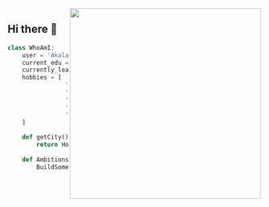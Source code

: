 <!--![Github Banner](https://github.com/Jaydeep-Yadav/Jaydeep-Yadav/blob/main/banner.png)-->

<!--Just a Chill Guy Gif -->
<img align="right" src="https://i.giphy.com/media/v1.Y2lkPTc5MGI3NjExYWxtM3F6MTJvMWo4Ym8yMXJqMHo2Z2k0c2oxaXp1YWMzdDZ4N2l3bSZlcD12MV9pbnRlcm5hbF9naWZfYnlfaWQmY3Q9Zw/qJzZ4APiDZQuJDY7vh/giphy.gif" width="380" height="380">

## Hi there 👋

```python
class WhoAmI:
    user = 'Akalanka Dias'
    current_edu = "SLIIT"
    currently_learning = "Deepening Knowledge of Cloud Platforms"
    hobbies = [
                'Coding',
                'Gaming',
                'Music',
                'Movies',
                'Chilling'
    ]
    
    def getCity():
        return Homagama_Sri_Lanka()
    
    def Ambitions():
        BuildSomethingGreat()
